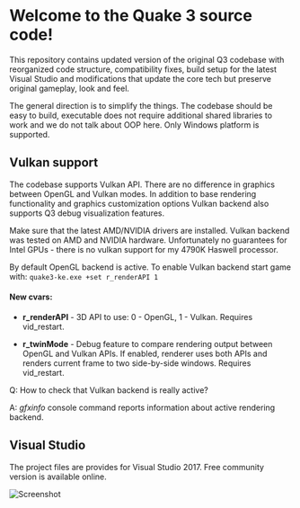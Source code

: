 # Welcome to the Quake 3 source code!

This repository contains updated version of the original Q3 codebase with reorganized code structure, compatibility fixes, build setup for the latest Visual Studio and modifications that update the core tech but preserve original gameplay, look and feel.

The general direction is to simplify the things. The codebase should be easy to build, executable does not require additional shared libraries to work and we do not talk about OOP here. Only Windows platform is supported.

## Vulkan support
The codebase supports Vulkan API. There are no difference in graphics between OpenGL and Vulkan modes.
In addition to base rendering functionality and graphics customization options Vulkan backend also supports Q3 debug visualization features.

Make sure that the latest AMD/NVIDIA drivers are installed. Vulkan backend was tested on AMD and NVIDIA hardware. Unfortunately no guarantees for Intel GPUs - there is no vulkan support for my 4790K Haswell processor.

By default OpenGL backend is active. To enable Vulkan backend start game with:
    `quake3-ke.exe +set r_renderAPI 1`
    

#### New cvars:
* **r_renderAPI** - 3D API to use: 0 - OpenGL, 1 - Vulkan. Requires vid_restart.

* **r_twinMode** - Debug feature to compare rendering output between OpenGL and Vulkan APIs.
    If enabled, renderer uses both APIs and renders current frame to two side-by-side windows.
    Requires vid_restart.
    
Q: How to check that Vulkan backend is really active?

A: _gfxinfo_ console command reports information about active rendering backend.

    
## Visual Studio
The project files are provides for Visual Studio 2017. Free community version is available online.

![Screenshot](https://github.com/artemalive/Quake-III-Arena/raw/master/Screenshot.jpg)
